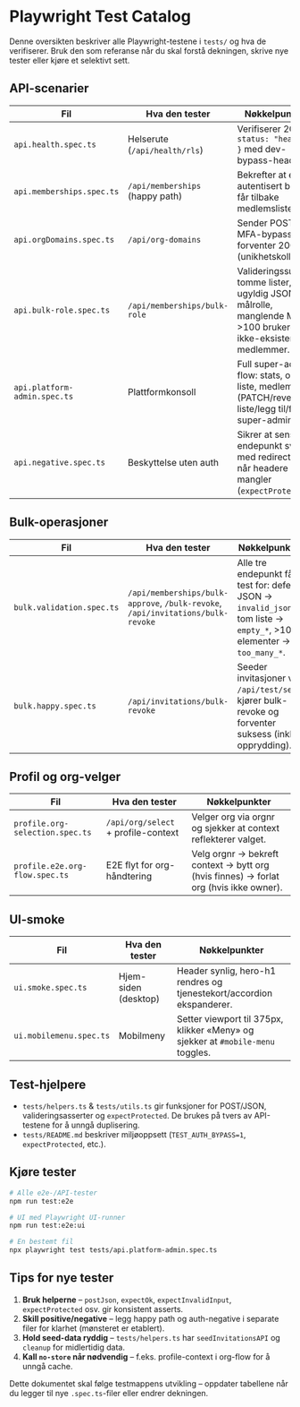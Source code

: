 # Playwright Test Catalog

Denne oversikten beskriver alle Playwright-testene i `tests/` og hva de verifiserer. Bruk den som referanse når du skal forstå dekningen, skrive nye tester eller kjøre et selektivt sett.

## API-scenarier

| Fil | Hva den tester | Nøkkelpunkter |
| --- | -------------- | ------------- |
| `api.health.spec.ts` | Helserute (`/api/health/rls`) | Verifiserer 200 + `{ status: "healthy" }` med dev-bypass-headere. |
| `api.memberships.spec.ts` | `/api/memberships` (happy path) | Bekrefter at en autentisert bruker får tilbake medlemsliste. |
| `api.orgDomains.spec.ts` | `/api/org-domains` | Sender POST med MFA-bypass og forventer 200/409 (unikhetskollisjon). |
| `api.bulk-role.spec.ts` | `/api/memberships/bulk-role` | Valideringssuite: tomme lister, ugyldig JSON, målrolle, manglende MFA, >100 brukere, ikke-eksisterende medlemmer. |
| `api.platform-admin.spec.ts` | Plattformkonsoll | Full super-admin-flow: stats, org-liste, medlemmer (PATCH/revert), liste/legg til/fjern super-admin. |
| `api.negative.spec.ts` | Beskyttelse uten auth | Sikrer at sensitive endepunkt svarer med redirect/401 når headere mangler (`expectProtected`). |

## Bulk-operasjoner

| Fil | Hva den tester | Nøkkelpunkter |
| --- | -------------- | ------------- |
| `bulk.validation.spec.ts` | `/api/memberships/bulk-approve`, `/bulk-revoke`, `/api/invitations/bulk-revoke` | Alle tre endepunkt får test for: defekt JSON → `invalid_json`, tom liste → `empty_*`, >100 elementer → `too_many_*`. |
| `bulk.happy.spec.ts` | `/api/invitations/bulk-revoke` | Seeder invitasjoner via `/api/test/seed`, kjører bulk-revoke og forventer suksess (inkl. opprydding). |

## Profil og org-velger

| Fil | Hva den tester | Nøkkelpunkter |
| --- | -------------- | ------------- |
| `profile.org-selection.spec.ts` | `/api/org/select` + profile-context | Velger org via orgnr og sjekker at context reflekterer valget. |
| `profile.e2e.org-flow.spec.ts` | E2E flyt for org-håndtering | Velg orgnr → bekreft context → bytt org (hvis finnes) → forlat org (hvis ikke owner). |

## UI-smoke

| Fil | Hva den tester | Nøkkelpunkter |
| --- | -------------- | ------------- |
| `ui.smoke.spec.ts` | Hjem-siden (desktop) | Header synlig, hero-h1 rendres og tjenestekort/accordion ekspanderer. |
| `ui.mobilemenu.spec.ts` | Mobilmeny | Setter viewport til 375px, klikker «Meny» og sjekker at `#mobile-menu` toggles. |

## Test-hjelpere

- `tests/helpers.ts` & `tests/utils.ts` gir funksjoner for POST/JSON, valideringsasserter og `expectProtected`. De brukes på tvers av API-testene for å unngå duplisering.
- `tests/README.md` beskriver miljøoppsett (`TEST_AUTH_BYPASS=1`, `expectProtected`, etc.).

## Kjøre tester

```bash
# Alle e2e-/API-tester
npm run test:e2e

# UI med Playwright UI-runner
npm run test:e2e:ui

# En bestemt fil
npx playwright test tests/api.platform-admin.spec.ts
```

## Tips for nye tester

1. **Bruk helperne** – `postJson`, `expectOk`, `expectInvalidInput`, `expectProtected` osv. gir konsistent asserts.
2. **Skill positive/negative** – legg happy path og auth-negative i separate filer for klarhet (mønsteret er etablert).
3. **Hold seed-data ryddig** – `tests/helpers.ts` har `seedInvitationsAPI` og `cleanup` for midlertidig data.
4. **Kall `no-store` når nødvendig** – f.eks. profile-context i org-flow for å unngå cache.

Dette dokumentet skal følge testmappens utvikling – oppdater tabellene når du legger til nye `.spec.ts`-filer eller endrer dekningen.

